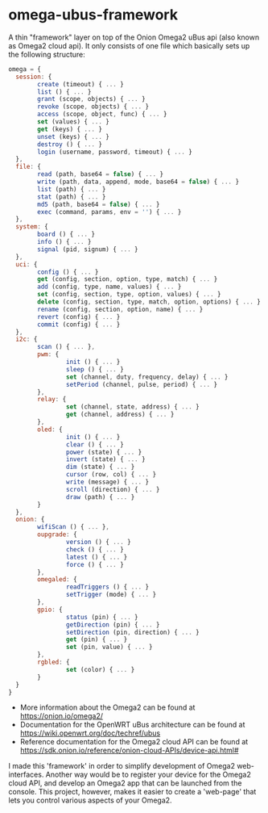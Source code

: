 # omega-ubus-framework

A thin "framework" layer on top of the Onion Omega2 uBus api (also known as Omega2 cloud api).
It only consists of one file which basically sets up the following structure:

```javascript
omega = {
  session: {
        create (timeout) { ... }
        list () { ... }
        grant (scope, objects) { ... }
        revoke (scope, objects) { ... }
        access (scope, object, func) { ... }
        set (values) { ... }
        get (keys) { ... }
        unset (keys) { ... }
        destroy () { ... }
        login (username, password, timeout) { ... }
  },
  file: {
        read (path, base64 = false) { ... }
        write (path, data, append, mode, base64 = false) { ... }
        list (path) { ... }
        stat (path) { ... }
        md5 (path, base64 = false) { ... }
        exec (command, params, env = '') { ... }
  },
  system: {
        board () { ... }
        info () { ... }
        signal (pid, signum) { ... }
  },
  uci: {
        config () { ... }
        get (config, section, option, type, match) { ... }
        add (config, type, name, values) { ... }
        set (config, section, type, option, values) { ... }
        delete (config, section, type, match, option, options) { ... }
        rename (config, section, option, name) { ... }
        revert (config) { ... }
        commit (config) { ... }
  },
  i2c: {
        scan () { ... },
        pwm: {
                init () { ... }
                sleep () { ... }
                set (channel, duty, frequency, delay) { ... }
                setPeriod (channel, pulse, period) { ... }
        },
        relay: {
                set (channel, state, address) { ... }
                get (channel, address) { ... }
        },
        oled: {
                init () { ... }
                clear () { ... }
                power (state) { ... }
                invert (state) { ... }
                dim (state) { ... }
                cursor (row, col) { ... }
                write (message) { ... }
                scroll (direction) { ... }
                draw (path) { ... }
        }
  },
  onion: {
        wifiScan () { ... },
        oupgrade: {
                version () { ... }
                check () { ... }
                latest () { ... }
                force () { ... }
        },
        omegaled: {
                readTriggers () { ... }
                setTrigger (mode) { ... }
        },
        gpio: {
                status (pin) { ... }
                getDirection (pin) { ... }
                setDirection (pin, direction) { ... }
                get (pin) { ... }
                set (pin, value) { ... }
        },
        rgbled: {
                set (color) { ... }
        }
  }
}
```

* More information about the Omega2 can be found at https://onion.io/omega2/
* Documentation for the OpenWRT uBus architecture can be found at https://wiki.openwrt.org/doc/techref/ubus
* Reference documentation for the Omega2 cloud API can be found at https://sdk.onion.io/reference/onion-cloud-APIs/device-api.html#

I made this 'framework' in order to simplify development of Omega2 web-interfaces. Another way would be to register your device for the Omega2 cloud API, and develop an Omega2 app that can be launched from the console. This project, however, makes it easier to create a 'web-page' that lets you control various aspects of your Omega2.
